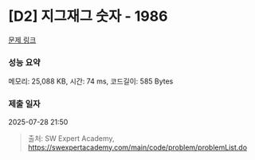 # [D2] 지그재그 숫자 - 1986 

[문제 링크](https://swexpertacademy.com/main/code/problem/problemDetail.do?contestProbId=AV5PxmBqAe8DFAUq) 

### 성능 요약

메모리: 25,088 KB, 시간: 74 ms, 코드길이: 585 Bytes

### 제출 일자

2025-07-28 21:50



> 출처: SW Expert Academy, https://swexpertacademy.com/main/code/problem/problemList.do